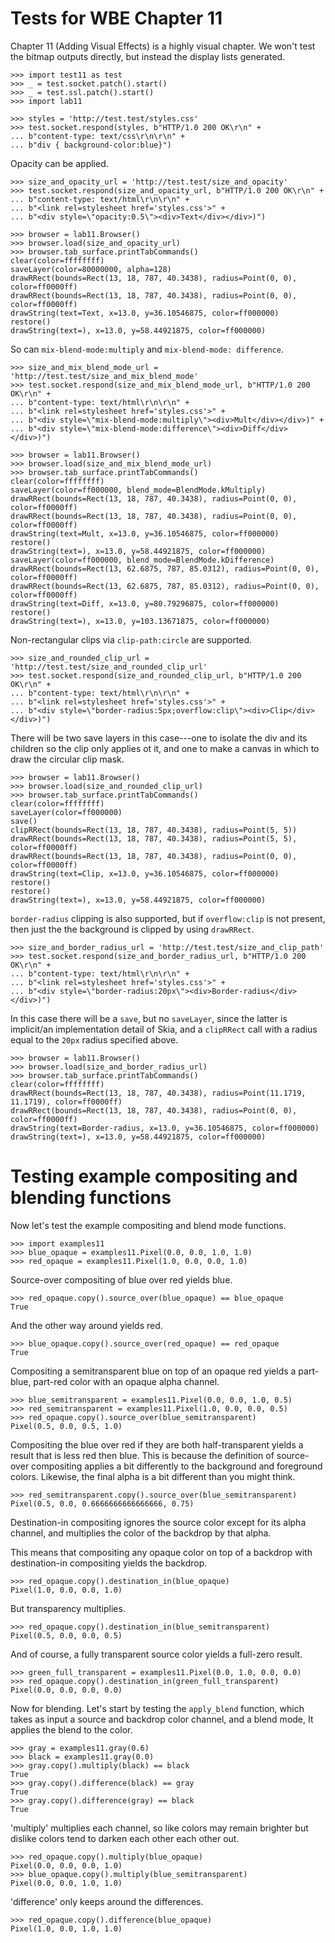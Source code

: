 Tests for WBE Chapter 11
========================

Chapter 11 (Adding Visual Effects) is a highly visual chapter. We won't
test the bitmap outputs directly, but instead the display lists generated.

    >>> import test11 as test
    >>> _ = test.socket.patch().start()
    >>> _ = test.ssl.patch().start()
    >>> import lab11

    >>> styles = 'http://test.test/styles.css'
    >>> test.socket.respond(styles, b"HTTP/1.0 200 OK\r\n" +
    ... b"content-type: text/css\r\n\r\n" +
    ... b"div { background-color:blue}")

Opacity can be applied.

    >>> size_and_opacity_url = 'http://test.test/size_and_opacity'
    >>> test.socket.respond(size_and_opacity_url, b"HTTP/1.0 200 OK\r\n" +
    ... b"content-type: text/html\r\n\r\n" +
    ... b"<link rel=stylesheet href='styles.css'>" +
    ... b"<div style=\"opacity:0.5\"><div>Text</div></div>)")

    >>> browser = lab11.Browser()
    >>> browser.load(size_and_opacity_url)
    >>> browser.tab_surface.printTabCommands()
    clear(color=ffffffff)
    saveLayer(color=80000000, alpha=128)
    drawRRect(bounds=Rect(13, 18, 787, 40.3438), radius=Point(0, 0), color=ff0000ff)
    drawRRect(bounds=Rect(13, 18, 787, 40.3438), radius=Point(0, 0), color=ff0000ff)
    drawString(text=Text, x=13.0, y=36.10546875, color=ff000000)
    restore()
    drawString(text=), x=13.0, y=58.44921875, color=ff000000)

So can `mix-blend-mode:multiply` and `mix-blend-mode: difference`.

    >>> size_and_mix_blend_mode_url = 'http://test.test/size_and_mix_blend_mode'
    >>> test.socket.respond(size_and_mix_blend_mode_url, b"HTTP/1.0 200 OK\r\n" +
    ... b"content-type: text/html\r\n\r\n" +
    ... b"<link rel=stylesheet href='styles.css'>" +
    ... b"<div style=\"mix-blend-mode:multiply\"><div>Mult</div></div>)" +
    ... b"<div style=\"mix-blend-mode:difference\"><div>Diff</div></div>)")

    >>> browser = lab11.Browser()
    >>> browser.load(size_and_mix_blend_mode_url)
    >>> browser.tab_surface.printTabCommands()
    clear(color=ffffffff)
    saveLayer(color=ff000000, blend_mode=BlendMode.kMultiply)
    drawRRect(bounds=Rect(13, 18, 787, 40.3438), radius=Point(0, 0), color=ff0000ff)
    drawRRect(bounds=Rect(13, 18, 787, 40.3438), radius=Point(0, 0), color=ff0000ff)
    drawString(text=Mult, x=13.0, y=36.10546875, color=ff000000)
    restore()
    drawString(text=), x=13.0, y=58.44921875, color=ff000000)
    saveLayer(color=ff000000, blend_mode=BlendMode.kDifference)
    drawRRect(bounds=Rect(13, 62.6875, 787, 85.0312), radius=Point(0, 0), color=ff0000ff)
    drawRRect(bounds=Rect(13, 62.6875, 787, 85.0312), radius=Point(0, 0), color=ff0000ff)
    drawString(text=Diff, x=13.0, y=80.79296875, color=ff000000)
    restore()
    drawString(text=), x=13.0, y=103.13671875, color=ff000000)

Non-rectangular clips via `clip-path:circle` are supported.

    >>> size_and_rounded_clip_url = 'http://test.test/size_and_rounded_clip_url'
    >>> test.socket.respond(size_and_rounded_clip_url, b"HTTP/1.0 200 OK\r\n" +
    ... b"content-type: text/html\r\n\r\n" +
    ... b"<link rel=stylesheet href='styles.css'>" +
    ... b"<div style=\"border-radius:5px;overflow:clip\"><div>Clip</div></div>)")

There will be two save layers in this case---one to isolate the
div and its children so the clip only applies ot it, and one to
make a canvas in which to draw the circular clip mask.

    >>> browser = lab11.Browser()
    >>> browser.load(size_and_rounded_clip_url)
    >>> browser.tab_surface.printTabCommands()
    clear(color=ffffffff)
    saveLayer(color=ff000000)
    save()
    clipRRect(bounds=Rect(13, 18, 787, 40.3438), radius=Point(5, 5))
    drawRRect(bounds=Rect(13, 18, 787, 40.3438), radius=Point(5, 5), color=ff0000ff)
    drawRRect(bounds=Rect(13, 18, 787, 40.3438), radius=Point(0, 0), color=ff0000ff)
    drawString(text=Clip, x=13.0, y=36.10546875, color=ff000000)
    restore()
    restore()
    drawString(text=), x=13.0, y=58.44921875, color=ff000000)

`border-radius` clipping is also supported, but if `overflow:clip` is not
present, then just the the background is clipped by using `drawRRect`.

    >>> size_and_border_radius_url = 'http://test.test/size_and_clip_path'
    >>> test.socket.respond(size_and_border_radius_url, b"HTTP/1.0 200 OK\r\n" +
    ... b"content-type: text/html\r\n\r\n" +
    ... b"<link rel=stylesheet href='styles.css'>" +
    ... b"<div style=\"border-radius:20px\"><div>Border-radius</div></div>)")

In this case there will be a `save`, but no `saveLayer`, since the latter
is implicit/an implementation detail of Skia, and a `clipRRect` call with a
radius equal to the `20px` radius specified above.

    >>> browser = lab11.Browser()
    >>> browser.load(size_and_border_radius_url)
    >>> browser.tab_surface.printTabCommands()
    clear(color=ffffffff)
    drawRRect(bounds=Rect(13, 18, 787, 40.3438), radius=Point(11.1719, 11.1719), color=ff0000ff)
    drawRRect(bounds=Rect(13, 18, 787, 40.3438), radius=Point(0, 0), color=ff0000ff)
    drawString(text=Border-radius, x=13.0, y=36.10546875, color=ff000000)
    drawString(text=), x=13.0, y=58.44921875, color=ff000000)

Testing example compositing and blending functions
==================================================

Now let's test the example compositing and blend mode functions.

    >>> import examples11
    >>> blue_opaque = examples11.Pixel(0.0, 0.0, 1.0, 1.0)
    >>> red_opaque = examples11.Pixel(1.0, 0.0, 0.0, 1.0)

Source-over compositing of blue over red yields blue.

    >>> red_opaque.copy().source_over(blue_opaque) == blue_opaque
    True

And the other way around yields red.

    >>> blue_opaque.copy().source_over(red_opaque) == red_opaque
    True

Compositing a semitransparent blue on top of an opaque red yields a part-blue,
part-red color with an opaque alpha channel.

    >>> blue_semitransparent = examples11.Pixel(0.0, 0.0, 1.0, 0.5)
    >>> red_semitransparent = examples11.Pixel(1.0, 0.0, 0.0, 0.5)
    >>> red_opaque.copy().source_over(blue_semitransparent)
    Pixel(0.5, 0.0, 0.5, 1.0)

Compositing the blue over red if they are both half-transparent yields a result
that is less red then blue. This is because the definition of source-over
compositing applies a bit differently to the background and foreground
colors. Likewise, the final alpha is a bit different than you might think.

    >>> red_semitransparent.copy().source_over(blue_semitransparent)
    Pixel(0.5, 0.0, 0.6666666666666666, 0.75)

Destination-in compositing ignores the source color except for its alpha
channel, and multiplies the color of the backdrop by that alpha.

This means that compositing any opaque color on top of a backdrop with
destination-in compositing yields the backdrop.

    >>> red_opaque.copy().destination_in(blue_opaque)
    Pixel(1.0, 0.0, 0.0, 1.0)

But transparency multiplies.

    >>> red_opaque.copy().destination_in(blue_semitransparent)
    Pixel(0.5, 0.0, 0.0, 0.5)

And of course, a fully transparent source color yields a full-zero result.

    >>> green_full_transparent = examples11.Pixel(0.0, 1.0, 0.0, 0.0)
    >>> red_opaque.copy().destination_in(green_full_transparent)
    Pixel(0.0, 0.0, 0.0, 0.0)

Now for blending. Let's start by testing the `apply_blend` function, which
takes as input a source and backdrop color channel, and a blend mode, It applies
the blend to the color.

    >>> gray = examples11.gray(0.6)
    >>> black = examples11.gray(0.0)
    >>> gray.copy().multiply(black) == black
    True
    >>> gray.copy().difference(black) == gray
    True
    >>> gray.copy().difference(gray) == black
    True

'multiply' multiplies each channel, so like colors may remain brighter but
 dislike colors tend to darken each other each other out.

    >>> red_opaque.copy().multiply(blue_opaque)
    Pixel(0.0, 0.0, 0.0, 1.0)
    >>> blue_opaque.copy().multiply(blue_semitransparent)
    Pixel(0.0, 0.0, 1.0, 1.0)

'difference' only keeps around the differences.

    >>> red_opaque.copy().difference(blue_opaque)
    Pixel(1.0, 0.0, 1.0, 1.0)
